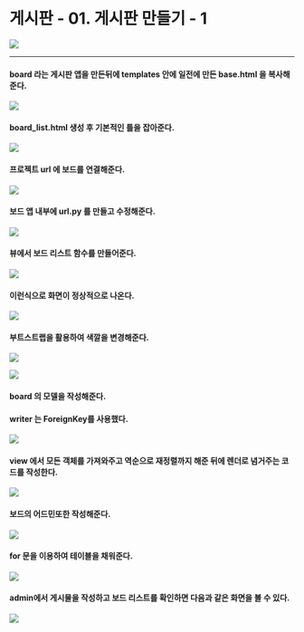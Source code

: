 # 게시판 - 01. 게시판 만들기 - 1

![](https://images.velog.io/images/sh981013s/post/158d41b0-e5bf-4ee9-9d1f-12612e912e36/image.png)

---

#### board 라는 게시판 앱을 만든뒤에 templates 안에 일전에 만든 base.html 을 복사해준다.


![](https://images.velog.io/images/sh981013s/post/c8cc0712-1168-4e63-b446-b124705d3818/image.png)

#### board_list.html 생성 후 기본적인 틀을 잡아준다.

![](https://images.velog.io/images/sh981013s/post/355c98b2-0235-4a46-b954-3bdb8901973a/image.png)

#### 프로젝트 url 에 보드를 연결해준다.

![](https://images.velog.io/images/sh981013s/post/a8a741ff-4dc2-421c-befe-adabc29759c5/image.png)

#### 보드 앱 내부에 url.py 를 만들고 수정해준다.

![](https://images.velog.io/images/sh981013s/post/b31d81a9-b4b9-49d8-99ec-afa64ce6d0f8/image.png)

#### 뷰에서 보드 리스트 함수를 만들어준다.

![](https://images.velog.io/images/sh981013s/post/da8ba329-e8bc-4a56-b134-7b20246e2390/image.png)

#### 이런식으로 화면이 정상적으로 나온다.

![](https://images.velog.io/images/sh981013s/post/a43a21aa-8b1f-4fae-94ce-da26a56f46e0/image.png)

#### 부트스트랩을 활용하여 색깔을 변경해준다.

![](https://images.velog.io/images/sh981013s/post/ecb12feb-c1d7-43b7-9866-50358470a25d/image.png)

![](https://images.velog.io/images/sh981013s/post/83f35b59-8996-461c-bd28-20ec7d3ce62e/image.png)

#### board 의 모델을 작성해준다.
#### writer 는 ForeignKey를 사용했다.

![](https://images.velog.io/images/sh981013s/post/56d94c53-7b03-4cd8-91ce-f24b2b90e284/image.png)

#### view 에서 모든 객체를 가져와주고 역순으로 재정렬까지 해준 뒤에 렌더로 념거주는 코드를 작성한다.

![](https://images.velog.io/images/sh981013s/post/e524c4b3-599b-40dd-a16a-f59f1efd9dc2/image.png)

#### 보드의 어드민또한 작성해준다.

![](https://images.velog.io/images/sh981013s/post/e815e703-ae0f-40fe-a37e-bf2bee50d5f6/image.png)

#### for 문을 이용하여 테이블을 채워준다.

![](https://images.velog.io/images/sh981013s/post/6c88e476-eca0-4699-8cca-ed9424de041d/image.png)

#### admin에서 게시물을 작성하고 보드 리스트를 확인하면 다음과 같은 화면을 볼 수 있다.

![](https://images.velog.io/images/sh981013s/post/7f25eb79-eab6-4c7c-afc1-b8184bf1589e/image.png)






